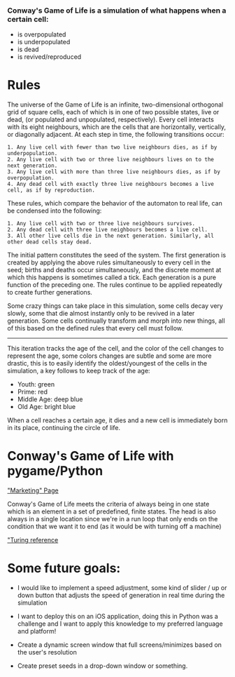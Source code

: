### Conway's Game of Life is a simulation of what happens when a certain cell:

* is overpopulated
* is underpopulated
* is dead
* is revived/reproduced

# Rules

The universe of the Game of Life is an infinite, two-dimensional orthogonal grid of square cells, each of which is in one of two possible states, live or dead, (or populated and unpopulated, respectively). Every cell interacts with its eight neighbours, which are the cells that are horizontally, vertically, or diagonally adjacent. At each step in time, the following transitions occur:

    1. Any live cell with fewer than two live neighbours dies, as if by underpopulation.
    2. Any live cell with two or three live neighbours lives on to the next generation.
    3. Any live cell with more than three live neighbours dies, as if by overpopulation.
    4. Any dead cell with exactly three live neighbours becomes a live cell, as if by reproduction.
These rules, which compare the behavior of the automaton to real life, can be condensed into the following:

    1. Any live cell with two or three live neighbours survives.
    2. Any dead cell with three live neighbours becomes a live cell.
    3. All other live cells die in the next generation. Similarly, all other dead cells stay dead.

The initial pattern constitutes the seed of the system. The first generation is created by applying the above rules simultaneously to every cell in the seed; births and deaths occur simultaneously, and the discrete moment at which this happens is sometimes called a tick. Each generation is a pure function of the preceding one. The rules continue to be applied repeatedly to create further generations.


Some crazy things can take place in this simulation, some cells decay very slowly, some that die almost instantly only to be revived in a later generation. Some cells continually transform and morph into new things, all of this based on the defined rules that every cell must follow.

<hr>

This iteration tracks the age of the cell, and the color of the cell changes to represent the age, some colors changes are subtle and some are more drastic, this is to easily identify the oldest/youngest of the cells in the simulation, a key follows to keep track of the age:

* Youth: green
* Prime: red
* Middle Age: deep blue
* Old Age: bright blue

When a cell reaches a certain age, it dies and a new cell is immediately born in its place, continuing the circle of life.

# Conway's Game of Life with pygame/Python

<a href="https://conways-game-of-life.webflow.io/">"Marketing" Page</a>

Conway's Game of Life meets the criteria of always being in one state which is an
element in a set of predefined, finite states. The head is also always in a single
location since we're in a run loop that only ends on the condition that we want
it to end (as it would be with turning off a machine)

<a href="https://en.citizendium.org/wiki/Turing_Machine">"Turing reference</a>


# Some future goals:

* I would like to implement a speed adjustment, some kind of slider / up or down button that adjusts the speed of generation in real time during the simulation

* I want to deploy this on an iOS application, doing this in Python was a challenge and I want to apply this knowledge to my preferred language and platform!

* Create a dynamic screen window that full screens/minimizes based on the user's resolution

* Create preset seeds in a drop-down window or something.



